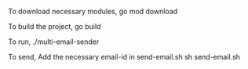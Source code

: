To download necessary modules,
go mod download

To build the project,
go build

To run,
./multi-email-sender

To send,
Add the necessary email-id in send-email.sh
sh send-email.sh
